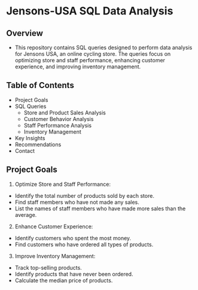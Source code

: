 # Jensons-USA SQL Data Analysis
## Overview
- This repository contains SQL queries designed to perform data analysis for Jensons USA, an online cycling store. The queries focus on optimizing store and staff performance, enhancing customer experience, and improving inventory management.
  
## Table of Contents

- Project Goals
- SQL Queries
  - Store and Product Sales Analysis
  - Customer Behavior Analysis
   - Staff Performance Analysis
   - Inventory Management
 - Key Insights
 - Recommendations
 - Contact

 
## Project Goals
    
 
1. Optimize Store and Staff Performance:

 - Identify the total number of products sold by each store.
 - Find staff members who have not made any sales.
 - List the names of staff members who have made more sales than the average.

  2. Enhance Customer Experience:

 - Identify customers who spent the most money.
 - Find customers who have ordered all types of products.

 3. Improve Inventory Management:

 - Track top-selling products.
 - Identify products that have never been ordered.
 - Calculate the median price of products.
